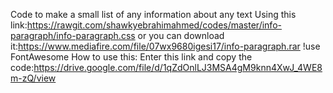 Code to make a small list of any information about any text
Using this link:https://rawgit.com/shawkyebrahimahmed/codes/master/info-paragraph/info-paragraph.css
or
you can download it:https://www.mediafire.com/file/07wx9680igesi17/info-paragraph.rar
!use FontAwesome
How to use this:
Enter this link and copy the code:https://drive.google.com/file/d/1qZdOnlLJ3MSA4gM9knn4XwJ_4WE8m-zQ/view
